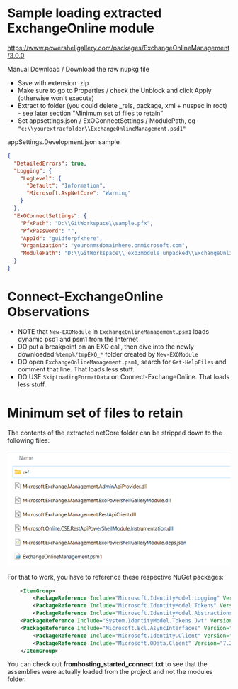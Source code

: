# Sample loading extracted ExchangeOnline module

https://www.powershellgallery.com/packages/ExchangeOnlineManagement/3.0.0

Manual Download / Download the raw nupkg file

* Save with extension .zip
* Make sure to go to Properties / check the Unblock and click Apply (otherwise won't execute)
* Extract to folder (you could delete _rels, package, xml + nuspec in root) - see later section "Minimum set of files to retain"
* Set appsettings.json / ExOConnectSettings / ModulePath, eg `"c:\\yourextracfolder\\ExchangeOnlineManagement.psd1"`

appSettings.Development.json sample

```json
{
  "DetailedErrors": true,
  "Logging": {
    "LogLevel": {
      "Default": "Information",
      "Microsoft.AspNetCore": "Warning"
    }
  },
  "ExOConnectSettings": {
    "PfxPath": "D:\\GitWorkspace\\sample.pfx",
    "PfxPassword": "",
    "AppId": "guidforpfxhere",
    "Organization": "youronmsdomainhere.onmicrosoft.com",
    "ModulePath": "D:\\GitWorkspace\\_exo3module_unpacked\\ExchangeOnlineManagement.psd1"
  }
}
```

# Connect-ExchangeOnline Observations

* NOTE that `New-EXOModule` in `ExchangeOnlineManagement.psm1` loads dynamic psd1 and psm1 from the Internet
* DO put a breakpoint on an EXO call, then dive into the newly downloaded `%temp%/tmpEXO_*` folder created by `New-EXOModule`
* DO open `ExchangeOnlineManagement.psm1`, search for `Get-HelpFiles` and comment that line. That loads less stuff.
* DO USE `SkipLoadingFormatData` on Connect-ExchangeOnline. That loads less stuff.

# Minimum set of files to retain 

The contents of the extracted netCore folder can be stripped down to the following files:

![Explorer screenshot of minimum files](MinFilesFromExchangeOnlineModuleToRetain.png)

For that to work, you have to reference these respective NuGet packages:


```xml
	<ItemGroup>
		<PackageReference Include="Microsoft.IdentityModel.Logging" Version="7.3.1" />
		<PackageReference Include="Microsoft.IdentityModel.Tokens" Version="7.3.1" />
		<PackageReference Include="Microsoft.IdentityModel.Abstractions" Version="7.3.1" />
    <PackageReference Include="System.IdentityModel.Tokens.Jwt" Version="7.3.1" />
    <PackageReference Include="Microsoft.Bcl.AsyncInterfaces" Version="8.0.0" />
		<PackageReference Include="Microsoft.Identity.Client" Version="4.61.3" />
		<PackageReference Include="Microsoft.OData.Client" Version="7.21.3" />
	</ItemGroup>
```

You can check out **fromhosting_started_connect.txt** to see that the assemblies were actually loaded from the project and not the modules folder.